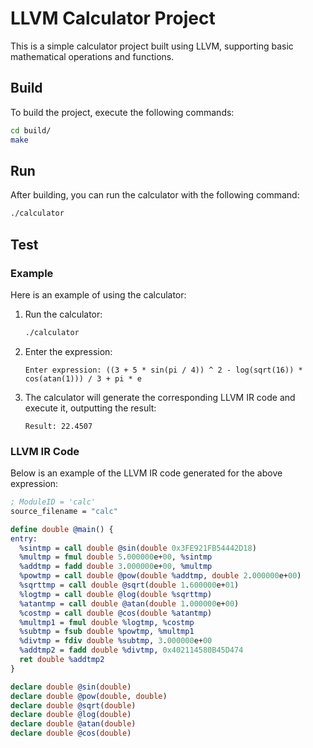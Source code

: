 # LLVM Calculator Project

This is a simple calculator project built using LLVM, supporting basic mathematical operations and functions.

## Build

To build the project, execute the following commands:

```bash
cd build/
make
```

## Run

After building, you can run the calculator with the following command:

```bash
./calculator
```

## Test

### Example

Here is an example of using the calculator:

1. Run the calculator:

   ```bash
   ./calculator
   ```

2. Enter the expression:

   ```
   Enter expression: ((3 + 5 * sin(pi / 4)) ^ 2 - log(sqrt(16)) * cos(atan(1))) / 3 + pi * e
   ```

3. The calculator will generate the corresponding LLVM IR code and execute it, outputting the result:

   ```
   Result: 22.4507
   ```

### LLVM IR Code

Below is an example of the LLVM IR code generated for the above expression:

```llvm
; ModuleID = 'calc'
source_filename = "calc"

define double @main() {
entry:
  %sintmp = call double @sin(double 0x3FE921FB54442D18)
  %multmp = fmul double 5.000000e+00, %sintmp
  %addtmp = fadd double 3.000000e+00, %multmp
  %powtmp = call double @pow(double %addtmp, double 2.000000e+00)
  %sqrttmp = call double @sqrt(double 1.600000e+01)
  %logtmp = call double @log(double %sqrttmp)
  %atantmp = call double @atan(double 1.000000e+00)
  %costmp = call double @cos(double %atantmp)
  %multmp1 = fmul double %logtmp, %costmp
  %subtmp = fsub double %powtmp, %multmp1
  %divtmp = fdiv double %subtmp, 3.000000e+00
  %addtmp2 = fadd double %divtmp, 0x402114580B45D474
  ret double %addtmp2
}

declare double @sin(double)
declare double @pow(double, double)
declare double @sqrt(double)
declare double @log(double)
declare double @atan(double)
declare double @cos(double)
```
